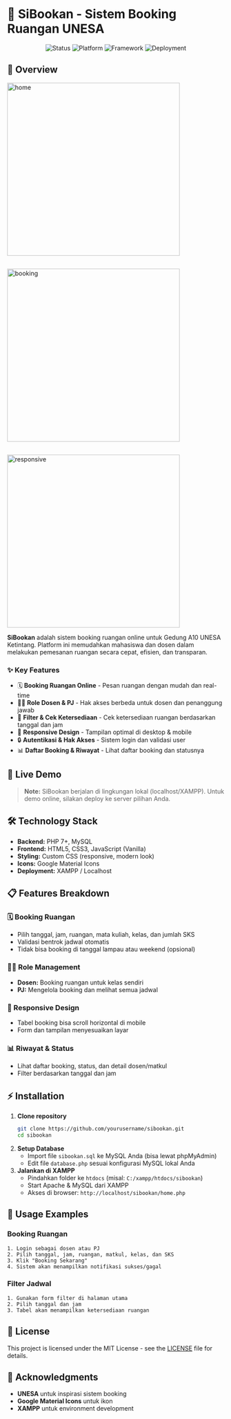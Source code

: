 # 🏫 SiBookan - Sistem Booking Ruangan UNESA

<div align="center">
  <img src="https://img.shields.io/badge/Status-Live%20Production-brightgreen" alt="Status">
  <img src="https://img.shields.io/badge/Platform-Web-blue" alt="Platform">
  <img src="https://img.shields.io/badge/Framework-PHP%20%7C%20MySQL-orange" alt="Framework">
  <img src="https://img.shields.io/badge/Deployment-Localhost%20%2F%20XAMPP-purple" alt="Deployment">
</div>

## 🎯 Overview
<div style="display: flex; gap: 30px; flex-wrap: wrap;">
  <!-- Replace with your own screenshots or illustrations -->
  <img width="400" alt="home" src="https://github.com/yourusername/sibookan/assets/home_screenshot.png" />
  <img width="400" alt="booking" src="https://github.com/yourusername/sibookan/assets/booking_screenshot.png" />
  <img width="400" alt="responsive" src="https://github.com/yourusername/sibookan/assets/responsive_screenshot.png" />
</div>

**SiBookan** adalah sistem booking ruangan online untuk Gedung A10 UNESA Ketintang. Platform ini memudahkan mahasiswa dan dosen dalam melakukan pemesanan ruangan secara cepat, efisien, dan transparan.

### ✨ Key Features

- 🗓️ **Booking Ruangan Online** - Pesan ruangan dengan mudah dan real-time
- 👨‍🏫 **Role Dosen & PJ** - Hak akses berbeda untuk dosen dan penanggung jawab
- 📅 **Filter & Cek Ketersediaan** - Cek ketersediaan ruangan berdasarkan tanggal dan jam
- 📱 **Responsive Design** - Tampilan optimal di desktop & mobile
- 🔒 **Autentikasi & Hak Akses** - Sistem login dan validasi user
- 📊 **Daftar Booking & Riwayat** - Lihat daftar booking dan statusnya

## 🚀 Live Demo

> **Note:** SiBookan berjalan di lingkungan lokal (localhost/XAMPP). Untuk demo online, silakan deploy ke server pilihan Anda.

## 🛠️ Technology Stack

- **Backend:** PHP 7+, MySQL
- **Frontend:** HTML5, CSS3, JavaScript (Vanilla)
- **Styling:** Custom CSS (responsive, modern look)
- **Icons:** Google Material Icons
- **Deployment:** XAMPP / Localhost

## 📋 Features Breakdown

### 🗓️ Booking Ruangan
- Pilih tanggal, jam, ruangan, mata kuliah, kelas, dan jumlah SKS
- Validasi bentrok jadwal otomatis
- Tidak bisa booking di tanggal lampau atau weekend (opsional)

### 👨‍🏫 Role Management
- **Dosen:** Booking ruangan untuk kelas sendiri
- **PJ:** Mengelola booking dan melihat semua jadwal

### 📱 Responsive Design
- Tabel booking bisa scroll horizontal di mobile
- Form dan tampilan menyesuaikan layar

### 📊 Riwayat & Status
- Lihat daftar booking, status, dan detail dosen/matkul
- Filter berdasarkan tanggal dan jam

## ⚡ Installation

1. **Clone repository**
   ```bash
   git clone https://github.com/yourusername/sibookan.git
   cd sibookan
   ```
2. **Setup Database**
   - Import file `sibookan.sql` ke MySQL Anda (bisa lewat phpMyAdmin)
   - Edit file `database.php` sesuai konfigurasi MySQL lokal Anda
3. **Jalankan di XAMPP**
   - Pindahkan folder ke `htdocs` (misal: `C:/xampp/htdocs/sibookan`)
   - Start Apache & MySQL dari XAMPP
   - Akses di browser: `http://localhost/sibookan/home.php`

## 🎯 Usage Examples

### Booking Ruangan
```
1. Login sebagai dosen atau PJ
2. Pilih tanggal, jam, ruangan, matkul, kelas, dan SKS
3. Klik "Booking Sekarang"
4. Sistem akan menampilkan notifikasi sukses/gagal
```

### Filter Jadwal
```
1. Gunakan form filter di halaman utama
2. Pilih tanggal dan jam
3. Tabel akan menampilkan ketersediaan ruangan
```

## 📝 License

This project is licensed under the MIT License - see the [LICENSE](LICENSE) file for details.

## 🙏 Acknowledgments

- **UNESA** untuk inspirasi sistem booking
- **Google Material Icons** untuk ikon
- **XAMPP** untuk environment development 
